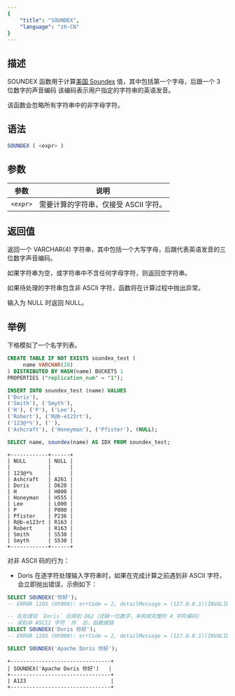 ```yaml
---
{
    "title": "SOUNDEX",
    "language": "zh-CN"
}
---
```


## 描述

SOUNDEX 函数用于计算[美国 Soundex](https://zh.wikipedia.org/zh-cn/Soundex) 值，其中包括第一个字母，后跟一个 3 位数字的声音编码
该编码表示用户指定的字符串的英语发音。

该函数会忽略所有字符串中的非字母字符。

## 语法

```sql
SOUNDEX ( <expr> )
```

## 参数

| 参数      | 说明        |
|---------|-----------|
| `<expr>` | 需要计算的字符串，仅接受 ASCII 字符。 |

## 返回值

返回一个 VARCHAR(4) 字符串，其中包括一个大写字母，后跟代表英语发音的三位数字声音编码。

如果字符串为空，或字符串中不含任何字母字符，则返回空字符串。

如果待处理的字符串包含非 ASCII 字符，函数将在计算过程中抛出异常。

输入为 NULL 时返回 NULL。

## 举例

下格模拟了一个名字列表。
```sql
CREATE TABLE IF NOT EXISTS soundex_test (
     name VARCHAR(20)
) DISTRIBUTED BY HASH(name) BUCKETS 1
PROPERTIES ("replication_num" = "1"); 

INSERT INTO soundex_test (name) VALUES
('Doris'),
('Smith'), ('Smyth'),
('H'), ('P'), ('Lee'), 
('Robert'), ('R@b-e123rt'),
('123@*%'), (''),
('Ashcraft'), ('Honeyman'), ('Pfister'), (NULL);
```

```sql
SELECT name, soundex(name) AS IDX FROM soundex_test;
```
```text
+------------+------+
| NULL       | NULL |
|            |      |
| 123@*%     |      |
| Ashcraft   | A261 |
| Doris      | D620 |
| H          | H000 |
| Honeyman   | H555 |
| Lee        | L000 |
| P          | P000 |
| Pfister    | P236 |
| R@b-e123rt | R163 |
| Robert     | R163 |
| Smith      | S530 |
| Smyth      | S530 |
+------------+------+
```

对非 ASCII 码的行为：

- Doris 在逐字符处理输入字符串时，如果在完成计算之前遇到非 ASCII 字符，会立即抛出错误，示例如下：

```sql
SELECT SOUNDEX('你好');
-- ERROR 1105 (HY000): errCode = 2, detailMessage = (127.0.0.1)[INVALID_ARGUMENT]soundex only supports ASCII
```
```sql
-- 在处理完 `Doris` 后得到 D62（还缺一位数字，未构成完整的 4 字符编码）
-- 读到非 ASCII 字符 `你` 后，函数报错
SELECT SOUNDEX('Doris 你好');
-- ERROR 1105 (HY000): errCode = 2, detailMessage = (127.0.0.1)[INVALID_ARGUMENT]soundex only supports ASCII
```
```sql
SELECT SOUNDEX('Apache Doris 你好');
```
```text
+--------------------------------+
| SOUNDEX('Apache Doris 你好')   |
+--------------------------------+
| A123                           |
+--------------------------------+
```